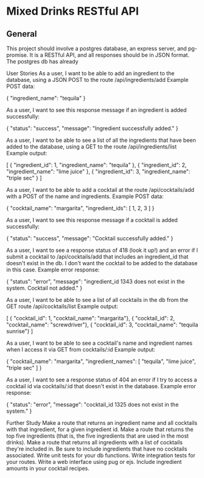 # Mixed Drinks RESTful API

## General
This project should involve a postgres database, an express server, and pg-promise. It is a RESTful API, and all responses should be in JSON format. The postgres db has already 

User Stories
As a user, I want to be able to add an ingredient to the database, using a JSON POST to the route /api/ingredients/add   Example POST data:

{ "ingredient_name": "tequila" }


As a user, I want to see this response message if an ingredient is added successfully:

{ "status": "success",
   "message": "Ingredient successfully added." }


As a user, I want to be able to see a list of all the ingredients that have been added to the database, using a GET to the route /api/ingredients/list   Example output: 

[ { "ingredient_id": 1, "ingredient_name": "tequila" },
  { "ingredient_id": 2, "ingredient_name": "lime juice" },
  { "ingredient_id": 3, "ingredient_name": "triple sec" } ]


As a user, I want to be able to add a cocktail at the route /api/cocktails/add with a POST of the name and ingredients. Example POST data: 

{ "cocktail_name": "margarita",
  "ingredient_ids": [ 1, 2, 3 ] }


As a user, I want to see this response message if a cocktail is added successfully:

{ "status": "success",
   "message": "Cocktail successfully added." }


As a user, I want to see a response status of 418 (look it up!) and an error if I submit a cocktail to /api/cocktails/add that includes an ingredient_id that doesn't exist in the db. I don't want the cocktail to be added to the database in this case. Example error response: 

{ "status": "error",
  "message": "ingredient_id 1343 does not exist in the system. Cocktail not added." }


As a user, I want to be able to see a list of all cocktails in the db from the GET route /api/cocktails/list   Example output: 

[ { "cocktail_id": 1, "cocktail_name": "margarita"},
  { "cocktail_id": 2, "cocktail_name": "screwdriver"},
  { "cocktail_id": 3, "cocktail_name": "tequila sunrise"} ]


As a user, I want to be able to see a cocktail's name and ingredient names when I access it via GET from cocktails/:id   Example output: 

{ "cocktail_name": "margarita",
  "ingredient_names": [ "tequila", "lime juice", "triple sec" ] }


As a user, I want to see a response status of 404 an error if I try to access a cocktail id via cocktails/:id that doesn't exist in the database. Example error response: 

{ "status": "error",
  "message": "cocktail_id 1325 does not exist in the system." }


Further Study
Make a route that returns an ingredient name and all cocktails with that ingredient, for a given ingredient id.
Make a route that returns the top five ingredients (that is, the five ingredients that are used in the most drinks).
Make a route that returns all ingredients with a list of cocktails they're included in.  Be sure to include ingredients that have no cocktails associated.
Write unit tests for your db functions.
Write integration tests for your routes.
Write a web interface using pug or ejs.
Include ingredient amounts in your cocktail recipes.
